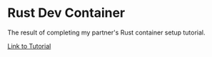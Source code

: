 # Rust Dev Container

The result of completing my partner's Rust container setup tutorial. 

[Link to Tutorial](https://rileywar.github.io/comp423-course-notes/tutorials/rust-setup/)
